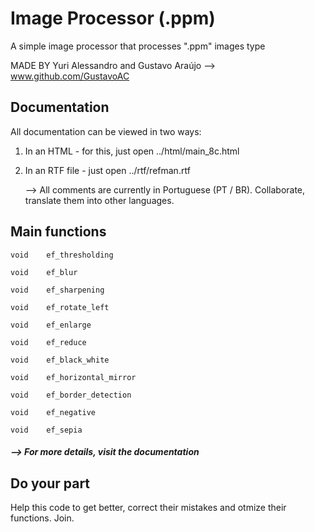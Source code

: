 # Image Processor (.ppm)
A simple image processor that processes ".ppm" images type 

MADE BY Yuri Alessandro and Gustavo Araújo --> www.github.com/GustavoAC

## Documentation
All documentation can be viewed in two ways:
  1. In an HTML - for this, just open ../html/main_8c.html
  2. In an RTF file - just open ../rtf/refman.rtf

      --> All comments are currently in Portuguese (PT / BR). Collaborate, translate them into other languages.

## Main functions
```Shell
void 	ef_thresholding
 
void 	ef_blur
 
void 	ef_sharpening
 
void 	ef_rotate_left
 
void 	ef_enlarge
 
void 	ef_reduce
 
void 	ef_black_white
 
void 	ef_horizontal_mirror
 
void 	ef_border_detection
 
void 	ef_negative
 
void 	ef_sepia
```

##### --> For more details, visit the documentation
## Do your part
Help this code to get better, correct their mistakes and otmize their functions. Join.

